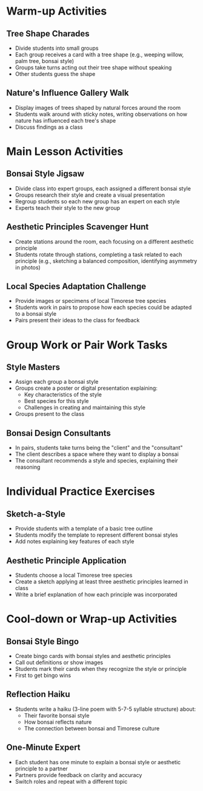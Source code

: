 # Warm-up Activities

## Tree Shape Charades
- Divide students into small groups
- Each group receives a card with a tree shape (e.g., weeping willow, palm tree, bonsai style)
- Groups take turns acting out their tree shape without speaking
- Other students guess the shape

## Nature's Influence Gallery Walk
- Display images of trees shaped by natural forces around the room
- Students walk around with sticky notes, writing observations on how nature has influenced each tree's shape
- Discuss findings as a class

# Main Lesson Activities

## Bonsai Style Jigsaw
- Divide class into expert groups, each assigned a different bonsai style
- Groups research their style and create a visual presentation
- Regroup students so each new group has an expert on each style
- Experts teach their style to the new group

## Aesthetic Principles Scavenger Hunt
- Create stations around the room, each focusing on a different aesthetic principle
- Students rotate through stations, completing a task related to each principle (e.g., sketching a balanced composition, identifying asymmetry in photos)

## Local Species Adaptation Challenge
- Provide images or specimens of local Timorese tree species
- Students work in pairs to propose how each species could be adapted to a bonsai style
- Pairs present their ideas to the class for feedback

# Group Work or Pair Work Tasks

## Style Masters
- Assign each group a bonsai style
- Groups create a poster or digital presentation explaining:
  * Key characteristics of the style
  * Best species for this style
  * Challenges in creating and maintaining this style
- Groups present to the class

## Bonsai Design Consultants
- In pairs, students take turns being the "client" and the "consultant"
- The client describes a space where they want to display a bonsai
- The consultant recommends a style and species, explaining their reasoning

# Individual Practice Exercises

## Sketch-a-Style
- Provide students with a template of a basic tree outline
- Students modify the template to represent different bonsai styles
- Add notes explaining key features of each style

## Aesthetic Principle Application
- Students choose a local Timorese tree species
- Create a sketch applying at least three aesthetic principles learned in class
- Write a brief explanation of how each principle was incorporated

# Cool-down or Wrap-up Activities

## Bonsai Style Bingo
- Create bingo cards with bonsai styles and aesthetic principles
- Call out definitions or show images
- Students mark their cards when they recognize the style or principle
- First to get bingo wins

## Reflection Haiku
- Students write a haiku (3-line poem with 5-7-5 syllable structure) about:
  * Their favorite bonsai style
  * How bonsai reflects nature
  * The connection between bonsai and Timorese culture

## One-Minute Expert
- Each student has one minute to explain a bonsai style or aesthetic principle to a partner
- Partners provide feedback on clarity and accuracy
- Switch roles and repeat with a different topic
